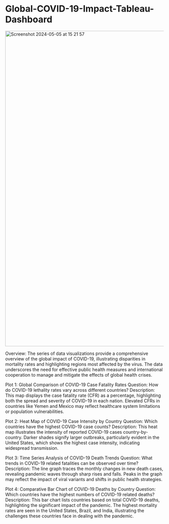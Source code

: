 # Global-COVID-19-Impact-Tableau-Dashboard

<img width="1000" alt="Screenshot 2024-05-05 at 15 21 57" src="https://github.com/luna1221/Global-COVID-19-Impact-Tableau-Dashboard/assets/122708598/03b2142f-bda3-4720-b50c-887866042dcb">

Overview:
The series of data visualizations provide a comprehensive overview of the global impact of COVID-19, illustrating disparities in mortality rates and highlighting regions most affected by the virus. The data underscores the need for effective public health measures and international cooperation to manage and mitigate the effects of global health crises.

Plot 1: Global Comparison of COVID-19 Case Fatality Rates
Question: How do COVID-19 lethality rates vary across different countries?
Description: This map displays the case fatality rate (CFR) as a percentage, highlighting both the spread and severity of COVID-19 in each nation. Elevated CFRs in countries like Yemen and Mexico may reflect healthcare system limitations or population vulnerabilities.

Plot 2: Heat Map of COVID-19 Case Intensity by Country
Question: Which countries have the highest COVID-19 case counts?
Description: This heat map illustrates the intensity of reported COVID-19 cases country-by-country. Darker shades signify larger outbreaks, particularly evident in the United States, which shows the highest case intensity, indicating widespread transmission.

Plot 3: Time Series Analysis of COVID-19 Death Trends
Question: What trends in COVID-19 related fatalities can be observed over time?
Description: The line graph traces the monthly changes in new death cases, revealing pandemic waves through sharp rises and falls. Peaks in the graph may reflect the impact of viral variants and shifts in public health strategies.

Plot 4: Comparative Bar Chart of COVID-19 Deaths by Country
Question: Which countries have the highest numbers of COVID-19 related deaths?
Description: This bar chart lists countries based on total COVID-19 deaths, highlighting the significant impact of the pandemic. The highest mortality rates are seen in the United States, Brazil, and India, illustrating the challenges these countries face in dealing with the pandemic.






